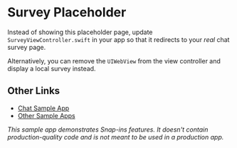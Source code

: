 # Survey Placeholder

Instead of showing this placeholder page, update `SurveyViewController.swift` in your app so that it redirects to your _real_ chat survey page.

Alternatively, you can remove the `UIWebView` from the view controller and display a local survey instead.

## Other Links

* [Chat Sample App](https://github.com/forcedotcom/ServiceSDK-iOS/tree/master/Examples/SnapinsChatSurvey)
* [Other Sample Apps](https://github.com/forcedotcom/ServiceSDK-iOS/tree/master/Examples)

_This sample app demonstrates Snap-ins features. It doesn't contain production-quality code and is not meant to be used in a production app._